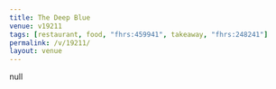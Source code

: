 ```yaml
---
title: The Deep Blue
venue: v19211
tags: [restaurant, food, "fhrs:459941", takeaway, "fhrs:248241"]
permalink: /v/19211/
layout: venue
---
```

null